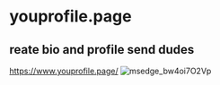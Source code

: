 # youprofile.page
## reate bio and profile send dudes
https://www.youprofile.page/
![msedge_bw4oi7O2Vp](https://user-images.githubusercontent.com/79800238/193490583-69dd53f2-1502-4c62-b734-eac16cfeaf1b.png)
